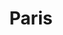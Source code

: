 ---
weight: 8
images:
- https://cdn.myportfolio.com/bc033a10-b5ec-4733-9dd3-33de859b88a8/9330de6c-a5a4-45fb-9bdc-55083dd60767_rw_600.jpg?h=95a05a328e8f3e6ee6b07f8249a1fefc
title: Paris
tags:
- paris
- archive
---